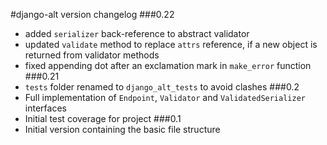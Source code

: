 #django-alt version changelog
###0.22
 - added `serializer` back-reference to abstract validator
 - updated `validate` method to replace `attrs` reference, if a new object is returned from validator methods
 - fixed appending dot after an exclamation mark in `make_error` function
###0.21
- `tests` folder renamed to `django_alt_tests` to avoid clashes 
###0.2
- Full implementation of `Endpoint`, `Validator` and `ValidatedSerializer` interfaces
- Initial test coverage for project
###0.1
 - Initial version containing the basic file structure
